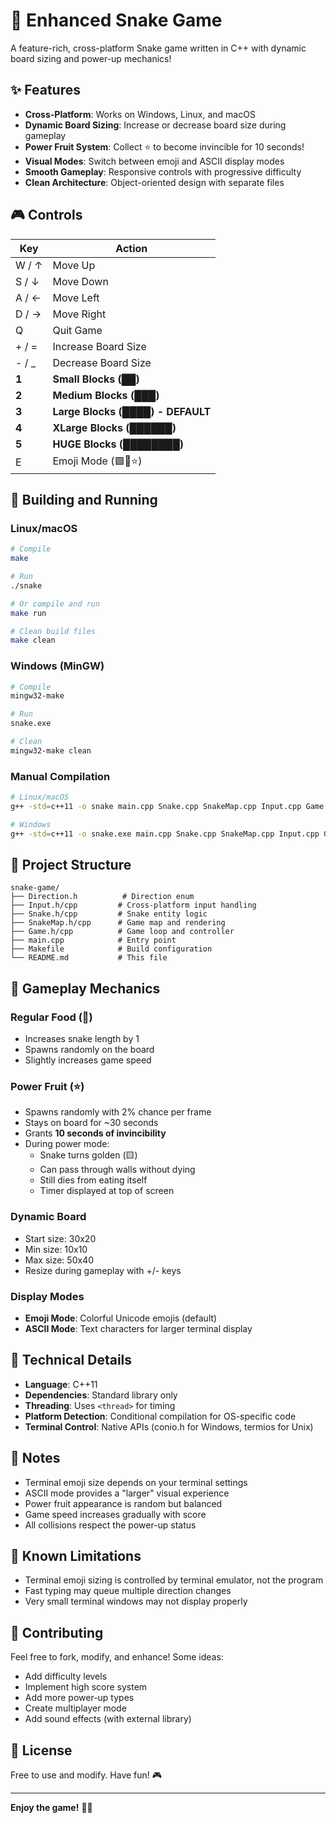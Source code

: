 # 🐍 Enhanced Snake Game

A feature-rich, cross-platform Snake game written in C++ with dynamic board sizing and power-up mechanics!

## ✨ Features

- **Cross-Platform**: Works on Windows, Linux, and macOS
- **Dynamic Board Sizing**: Increase or decrease board size during gameplay
- **Power Fruit System**: Collect ⭐ to become invincible for 10 seconds!
- **Visual Modes**: Switch between emoji and ASCII display modes
- **Smooth Gameplay**: Responsive controls with progressive difficulty
- **Clean Architecture**: Object-oriented design with separate files

## 🎮 Controls

| Key | Action |
|-----|--------|
| W / ↑ | Move Up |
| S / ↓ | Move Down |
| A / ← | Move Left |
| D / → | Move Right |
| Q | Quit Game |
| + / = | Increase Board Size |
| - / _ | Decrease Board Size |
| **1** | **Small Blocks (██)** |
| **2** | **Medium Blocks (███)** |
| **3** | **Large Blocks (████) - DEFAULT** |
| **4** | **XLarge Blocks (██████)** |
| **5** | **HUGE Blocks (████████)** |
| E | Emoji Mode (🟩🍎⭐) |

## 🚀 Building and Running

### Linux/macOS

```bash
# Compile
make

# Run
./snake

# Or compile and run
make run

# Clean build files
make clean
```

### Windows (MinGW)

```bash
# Compile
mingw32-make

# Run
snake.exe

# Clean
mingw32-make clean
```

### Manual Compilation

```bash
# Linux/macOS
g++ -std=c++11 -o snake main.cpp Snake.cpp SnakeMap.cpp Input.cpp Game.cpp -lpthread

# Windows
g++ -std=c++11 -o snake.exe main.cpp Snake.cpp SnakeMap.cpp Input.cpp Game.cpp
```

## 📁 Project Structure

```
snake-game/
├── Direction.h          # Direction enum
├── Input.h/cpp         # Cross-platform input handling
├── Snake.h/cpp         # Snake entity logic
├── SnakeMap.h/cpp      # Game map and rendering
├── Game.h/cpp          # Game loop and controller
├── main.cpp            # Entry point
├── Makefile            # Build configuration
└── README.md           # This file
```

## 🎯 Gameplay Mechanics

### Regular Food (🍎)
- Increases snake length by 1
- Spawns randomly on the board
- Slightly increases game speed

### Power Fruit (⭐)
- Spawns randomly with 2% chance per frame
- Stays on board for ~30 seconds
- Grants **10 seconds of invincibility**
- During power mode:
  - Snake turns golden (🟨)
  - Can pass through walls without dying
  - Still dies from eating itself
  - Timer displayed at top of screen

### Dynamic Board
- Start size: 30x20
- Min size: 10x10
- Max size: 50x40
- Resize during gameplay with +/- keys

### Display Modes
- **Emoji Mode**: Colorful Unicode emojis (default)
- **ASCII Mode**: Text characters for larger terminal display

## 🔧 Technical Details

- **Language**: C++11
- **Dependencies**: Standard library only
- **Threading**: Uses `<thread>` for timing
- **Platform Detection**: Conditional compilation for OS-specific code
- **Terminal Control**: Native APIs (conio.h for Windows, termios for Unix)

## 📝 Notes

- Terminal emoji size depends on your terminal settings
- ASCII mode provides a "larger" visual experience
- Power fruit appearance is random but balanced
- Game speed increases gradually with score
- All collisions respect the power-up status

## 🐛 Known Limitations

- Terminal emoji sizing is controlled by terminal emulator, not the program
- Fast typing may queue multiple direction changes
- Very small terminal windows may not display properly

## 🤝 Contributing

Feel free to fork, modify, and enhance! Some ideas:
- Add difficulty levels
- Implement high score system
- Add more power-up types
- Create multiplayer mode
- Add sound effects (with external library)

## 📜 License

Free to use and modify. Have fun! 🎮

---

**Enjoy the game!** 🐍✨